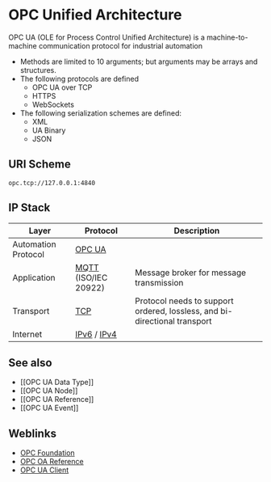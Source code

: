 # OPC Unified Architecture

OPC UA (OLE for Process Control Unified Architecture) is a machine-to-machine communication protocol for industrial automation

- Methods are limited to 10 arguments; but arguments may be arrays and structures.
- The following protocols are defined
	- OPC UA over TCP
	- HTTPS
	- WebSockets
- The following serialization schemes are defined:
	- XML
	- UA Binary
	- JSON

## URI Scheme

`opc.tcp://127.0.0.1:4840`

## IP Stack

| Layer               | Protocol                                                                                | Description                                                               |
| ------------------- | --------------------------------------------------------------------------------------- | ------------------------------------------------------------------------- |
| Automation Protocol | [OPC UA](https://en.wikipedia.org/wiki/OPC_Unified_Architecture)                        |                                                                           |
| Application         | [MQTT](https://en.wikipedia.org/wiki/MQTT) (ISO/IEC 20922)                              | Message broker for message transmission                                   |
| Transport           | [TCP](https://en.wikipedia.org/wiki/Transmission_Control_Protocol)                      | Protocol needs to support ordered, lossless, and bi-directional transport |
| Internet            | [IPv6](https://en.wikipedia.org/wiki/IPv6) / [IPv4](https://en.wikipedia.org/wiki/IPv4) |                                                                           |

## See also

- [[OPC UA Data Type]]
- [[OPC UA Node]]
- [[OPC UA Reference]]
- [[OPC UA Event]]

## Weblinks

- [OPC Foundation](https://opcfoundation.org/)
- [OPC OA Reference](https://reference.opcfoundation.org/)
- [OPC UA Client](https://www.unified-automation.com/products/development-tools/uaexpert.html)
